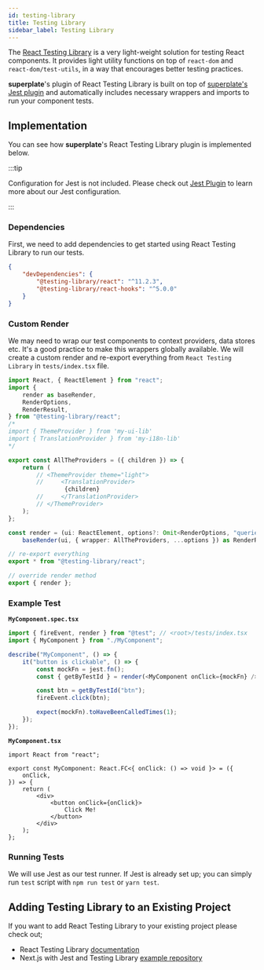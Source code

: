```yaml
---
id: testing-library
title: Testing Library
sidebar_label: Testing Library
---
```


The [React Testing Library](https://testing-library.com/docs/react-testing-library/intro/) is a very light-weight solution for testing React components. It provides light utility functions on top of `react-dom` and `react-dom/test-utils`, in a way that encourages better testing practices.

**superplate**'s plugin of React Testing Library is built on top of [superplate's Jest plugin](jest) and automatically includes necessary wrappers and imports to run your component tests.

## Implementation

You can see how **superplate**'s React Testing Library plugin is implemented below.

:::tip

Configuration for Jest is not included. Please check out [Jest Plugin](jest) to learn more about our Jest configuration.

:::

### Dependencies

First, we need to add dependencies to get started using React Testing Library to run our tests.

```json
{
    "devDependencies": {
        "@testing-library/react": "^11.2.3",
        "@testing-library/react-hooks": "^5.0.0"
    }
}
```

### Custom Render

We may need to wrap our test components to context providers, data stores etc. It's a good practice to make this wrappers globally available. We will create a custom render and re-export everything from `React Testing Library` in `tests/index.tsx` file. 

```ts
import React, { ReactElement } from "react";
import {
    render as baseRender,
    RenderOptions,
    RenderResult,
} from "@testing-library/react";
/*
import { ThemeProvider } from 'my-ui-lib'
import { TranslationProvider } from 'my-i18n-lib'
*/

export const AllTheProviders = ({ children }) => {
    return (
        // <ThemeProvider theme="light">
        //     <TranslationProvider>
                {children}
        //     </TranslationProvider>
        // </ThemeProvider>
    );
};

const render = (ui: ReactElement, options?: Omit<RenderOptions, "queries">) =>
    baseRender(ui, { wrapper: AllTheProviders, ...options }) as RenderResult;

// re-export everything
export * from "@testing-library/react";

// override render method
export { render };
```

### Example Test

**`MyComponent.spec.tsx`**

```ts
import { fireEvent, render } from "@test"; // <root>/tests/index.tsx
import { MyComponent } from "./MyComponent";

describe("MyComponent", () => {
    it("button is clickable", () => {
        const mockFn = jest.fn();
        const { getByTestId } = render(<MyComponent onClick={mockFn} />);

        const btn = getByTestId("btn");
        fireEvent.click(btn);

        expect(mockFn).toHaveBeenCalledTimes(1);
    });
});
```

**`MyComponent.tsx`**

```tsx
import React from "react";

export const MyComponent: React.FC<{ onClick: () => void }> = ({
    onClick,
}) => {
    return (
        <div>
            <button onClick={onClick}>
                Click Me!
            </button>
        </div>
    );
};
```

### Running Tests

We will use Jest as our test runner. If Jest is already set up; you can simply run `test` script with `npm run test` or `yarn test`.

## Adding Testing Library to an Existing Project

If you want to add React Testing Library to your existing project please check out;

- React Testing Library [documentation](https://testing-library.com/docs/react-testing-library/intro/)
- Next.js with Jest and Testing Library [example repository](https://github.com/vercel/next.js/tree/canary/examples/with-typescript-eslint-jest)